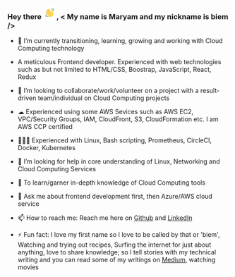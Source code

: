 ### Hey there <img src="https://github.com/codyBiem17/codyBiem17/blob/main/wave.gif" alt="animated waving-hand" width="30" height="30">, < My name is Maryam and my nickname is biem />


<!--**codyBiem17/codyBiem17** is a ✨ _special_ ✨ repository because its `README.md` (this file) appears on your GitHub profile. 

Here are some ideas to get you started: -->

- 🌱 I’m currently transitioning, learning, growing and working with Cloud Computing technology 

- A meticulous Frontend developer. Experienced with web technologies such as but not limited to HTML/CSS, Boostrap, JavaScript, React, Redux

- 👯 I’m looking to collaborate/work/volunteer on a project with a result-driven team/individual on Cloud Computing projects

- ☁ Experienced using some AWS Sevices such as AWS EC2, VPC/Security Groups, IAM, CloudFront, S3, CloudFormation etc. I am AWS CCP certified

- 👩🏼‍💻 Experienced with Linux, Bash scripting, Prometheus, CircleCI, Docker, Kubernetes

- 🤔 I’m looking for help in core understanding of Linux, Networking and Cloud Computing Services

- 🎯 To learn/garner in-depth knowledge of Cloud Computing tools

- 💬 Ask me about frontend development first, then Azure/AWS cloud service

- 📫 How to reach me: Reach me here on [Github](https://github.com/codyBiem17) and [LinkedIn](https://www.linkedin.com/in/bellomaryam)

- ⚡ Fun fact: I love my first name so I love to be called by that or 'biem', Watching and trying out recipes, Surfing the internet for just about anything,
 love to share knowledge; so I tell stories with my technical writing and
you can read some of my writings on [Medium](https://medium.com/@maryam_b), watching movies
